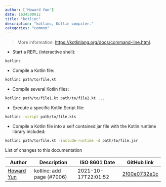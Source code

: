 ```yaml
---
author: ['Howard Yun']
date: 1634500912
title: "kotlinc"
description: "kotlinc, Kotlin compiler."
categories: "common"
---
```

> More information: <https://kotlinlang.org/docs/command-line.html>.

- Start a REPL (interactive shell):

```bash
kotlinc
```

- Compile a Kotlin file:

```bash
kotlinc path/to/file.kt
```

- Compile several Kotlin files:

```bash
kotlinc path/to/file1.kt path/to/file2.kt ...
```

- Execute a specific Kotlin Script file:

```bash
kotlinc -script path/to/file.kts
```

- Compile a Kotlin file into a self contained jar file with the Kotlin runtime library included:

```bash
kotlinc path/to/file.kt -include-runtime -d path/to/file.jar
```
List of changes to this documentation


Author | Description | ISO 8601 Date | GitHub link
------|-----|-----|-----
[Howard Yun](mailto:Haoy2001@gmail.com) | kotlinc: add page (#7006) | 2021-10-17T22:01:52 | [2f00e0732e1c](https://github.com/tldr-pages/tldr/commit/2f00e0732e1ca32b3bd8d6b3b350c781ace4fa40)

